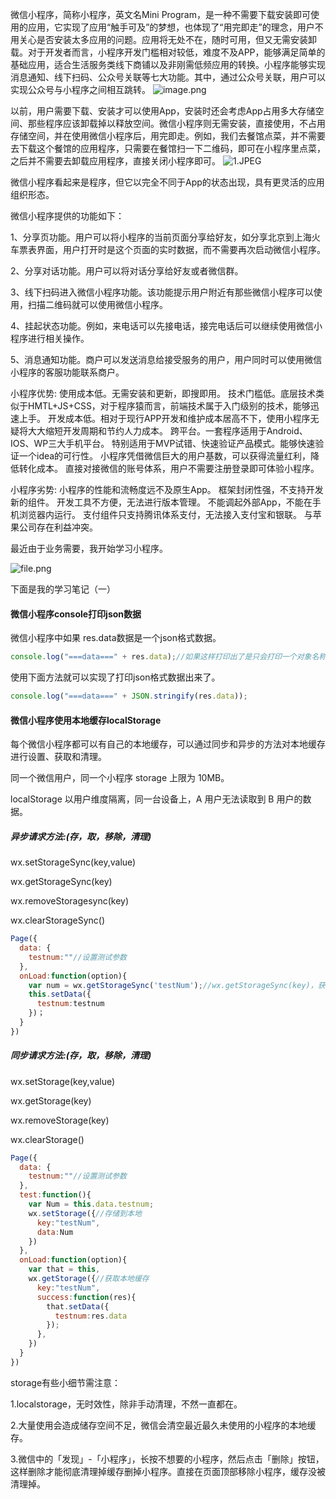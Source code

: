 微信小程序，简称小程序，英文名Mini Program，是一种不需要下载安装即可使用的应用，它实现了应用“触手可及”的梦想，也体现了“用完即走”的理念，用户不用关心是否安装太多应用的问题。应用将无处不在，随时可用，但又无需安装卸载。对于开发者而言，小程序开发门槛相对较低，难度不及APP，能够满足简单的基础应用，适合生活服务类线下商铺以及非刚需低频应用的转换。小程序能够实现消息通知、线下扫码、公众号关联等七大功能。其中，通过公众号关联，用户可以实现公众号与小程序之间相互跳转。
![image.png](https://upload-images.jianshu.io/upload_images/6943526-8bee85e103d88658.png?imageMogr2/auto-orient/strip%7CimageView2/2/w/1240)


以前，用户需要下载、安装才可以使用App，安装时还会考虑App占用多大存储空间、那些程序应该卸载掉以释放空间。微信小程序则无需安装，直接使用，不占用存储空间，并在使用微信小程序后，用完即走。例如，我们去餐馆点菜，并不需要去下载这个餐馆的应用程序，只需要在餐馆扫一下二维码，即可在小程序里点菜，之后并不需要去卸载应用程序，直接关闭小程序即可。
![1.JPEG](https://upload-images.jianshu.io/upload_images/6943526-0a910fa02c9ec8ea.JPEG?imageMogr2/auto-orient/strip%7CimageView2/2/w/1240)


微信小程序看起来是程序，但它以完全不同于App的状态出现，具有更灵活的应用组织形态。

微信小程序提供的功能如下：

1、分享页功能。用户可以将小程序的当前页面分享给好友，如分享北京到上海火车票表界面，用户打开时是这个页面的实时数据，而不需要再次启动微信小程序。

2、分享对话功能。用户可以将对话分享给好友或者微信群。

3、线下扫码进入微信小程序功能。该功能提示用户附近有那些微信小程序可以使用，扫描二维码就可以使用微信小程序。

4、挂起状态功能。例如，来电话可以先接电话，接完电话后可以继续使用微信小程序进行相关操作。

5、消息通知功能。商户可以发送消息给接受服务的用户，用户同时可以使用微信小程序的客服功能联系商户。

小程序优势:
使用成本低。无需安装和更新，即搜即用。
技术门槛低。底层技术类似于HMTL+JS+CSS，对于程序猿而言，前端技术属于入门级别的技术，能够迅速上手。
开发成本低。相对于现行APP开发和维护成本居高不下，使用小程序无疑将大大缩短开发周期和节约人力成本。
跨平台。一套程序适用于Android、IOS、WP三大手机平台。
特别适用于MVP试错、快速验证产品模式。能够快速验证一个idea的可行性。
小程序凭借微信巨大的用户基数，可以获得流量红利，降低转化成本。
直接对接微信的账号体系，用户不需要注册登录即可体验小程序。

小程序劣势:
小程序的性能和流畅度远不及原生App。
框架封闭性强，不支持开发新的组件。
开发工具不方便，无法进行版本管理。
不能调起外部App，不能在手机浏览器内运行。
支付组件只支持腾讯体系支付，无法接入支付宝和银联。
与苹果公司存在利益冲突。

最近由于业务需要，我开始学习小程序。

![file.png](https://upload-images.jianshu.io/upload_images/6943526-42a72d6040b13f0e.png?imageMogr2/auto-orient/strip%7CimageView2/2/w/1240)

下面是我的学习笔记（一）
#### 微信小程序console打印json数据

微信小程序中如果  res.data数据是一个json格式数据。

```js
console.log("===data===" + res.data);//如果这样打印出了是只会打印一个对象名称，不会打印数据
```

使用下面方法就可以实现了打印json格式数据出来了。

```js
console.log("===data===" + JSON.stringify(res.data));
```

#### 微信小程序使用本地缓存localStorage 

每个微信小程序都可以有自己的本地缓存，可以通过同步和异步的方法对本地缓存进行设置、获取和清理。

同一个微信用户，同一个小程序 storage 上限为 10MB。

localStorage 以用户维度隔离，同一台设备上，A 用户无法读取到 B 用户的数据。

##### 异步请求方法:(存，取，移除，清理)

wx.setStorageSync(key,value)

wx.getStorageSync(key)

wx.removeStoragesync(key)

wx.clearStorageSync()

```js
Page({
  data: {
    testnum:""//设置测试参数
  },
  onLoad:function(option){
    var num = wx.getStorageSync('testNum');//wx.getStorageSync(key)，获取本地缓存
    this.setData({
      testnum:testnum
    })；
  }
})
```

##### 同步请求方法:(存，取，移除，清理)

wx.setStorage(key,value)

wx.getStorage(key)

wx.removeStorage(key)

wx.clearStorage()

```js
Page({
  data: {
    testnum:""//设置测试参数
  },
  test:function(){
    var Num = this.data.testnum;
    wx.setStorage({//存储到本地
      key:"testNum",
      data:Num
    })
  },
  onLoad:function(option){
    var that = this,
    wx.getStorage({//获取本地缓存
      key:"testNum",
      success:function(res){
        that.setData({
          testnum:res.data
        });
      },
    })
  }
})
```



storage有些小细节需注意：

1.localstorage，无时效性，除非手动清理，不然一直都在。

2.大量使用会造成储存空间不足，微信会清空最近最久未使用的小程序的本地缓存。

3.微信中的「发现」-「小程序」，长按不想要的小程序，然后点击「删除」按钮，这样删除才能彻底清理掉缓存删掉小程序。直接在页面顶部移除小程序，缓存没被清理掉。



